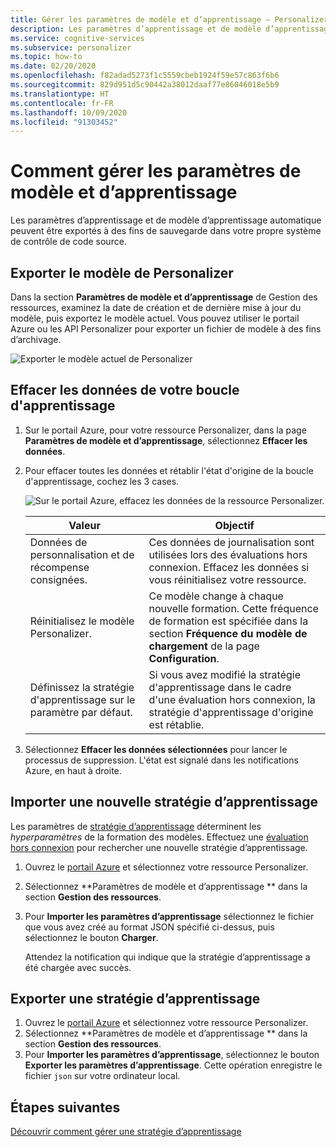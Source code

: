 ```yaml
---
title: Gérer les paramètres de modèle et d’apprentissage – Personalizer
description: Les paramètres d’apprentissage et de modèle d’apprentissage automatique peuvent être exportés à des fins de sauvegarde dans votre propre système de contrôle de code source.
ms.service: cognitive-services
ms.subservice: personalizer
ms.topic: how-to
ms.date: 02/20/2020
ms.openlocfilehash: f82adad5273f1c5559cbeb1924f59e57c863f6b6
ms.sourcegitcommit: 829d951d5c90442a38012daaf77e86046018e5b9
ms.translationtype: HT
ms.contentlocale: fr-FR
ms.lasthandoff: 10/09/2020
ms.locfileid: "91303452"
---
```

# <a name="how-to-manage-model-and-learning-settings"></a>Comment gérer les paramètres de modèle et d’apprentissage

Les paramètres d’apprentissage et de modèle d’apprentissage automatique peuvent être exportés à des fins de sauvegarde dans votre propre système de contrôle de code source.

## <a name="export-the-personalizer-model"></a>Exporter le modèle de Personalizer

Dans la section **Paramètres de modèle et d’apprentissage** de Gestion des ressources, examinez la date de création et de dernière mise à jour du modèle, puis exportez le modèle actuel. Vous pouvez utiliser le portail Azure ou les API Personalizer pour exporter un fichier de modèle à des fins d’archivage.

![Exporter le modèle actuel de Personalizer](media/settings/export-current-personalizer-model.png)

## <a name="clear-data-for-your-learning-loop"></a>Effacer les données de votre boucle d'apprentissage

1. Sur le portail Azure, pour votre ressource Personalizer, dans la page **Paramètres de modèle et d’apprentissage**, sélectionnez **Effacer les données**.
1. Pour effacer toutes les données et rétablir l'état d'origine de la boucle d'apprentissage, cochez les 3 cases.

    ![Sur le portail Azure, effacez les données de la ressource Personalizer.](./media/settings/clear-data-from-personalizer-resource.png)

    |Valeur|Objectif|
    |--|--|
    |Données de personnalisation et de récompense consignées.|Ces données de journalisation sont utilisées lors des évaluations hors connexion. Effacez les données si vous réinitialisez votre ressource.|
    |Réinitialisez le modèle Personalizer.|Ce modèle change à chaque nouvelle formation. Cette fréquence de formation est spécifiée dans la section **Fréquence du modèle de chargement** de la page **Configuration**. |
    |Définissez la stratégie d'apprentissage sur le paramètre par défaut.|Si vous avez modifié la stratégie d'apprentissage dans le cadre d'une évaluation hors connexion, la stratégie d'apprentissage d'origine est rétablie.|

1. Sélectionnez **Effacer les données sélectionnées** pour lancer le processus de suppression. L'état est signalé dans les notifications Azure, en haut à droite.

## <a name="import-a-new-learning-policy"></a>Importer une nouvelle stratégie d’apprentissage

Les paramètres de [stratégie d’apprentissage](concept-active-learning.md#understand-learning-policy-settings) déterminent les _hyperparamètres_ de la formation des modèles. Effectuez une [évaluation hors connexion](how-to-offline-evaluation.md) pour rechercher une nouvelle stratégie d’apprentissage.

1. Ouvrez le [portail Azure](https://portal.azure.com) et sélectionnez votre ressource Personalizer.
1. Sélectionnez **Paramètres de modèle et d’apprentissage ** dans la section **Gestion des ressources**.
1. Pour **Importer les paramètres d’apprentissage** sélectionnez le fichier que vous avez créé au format JSON spécifié ci-dessus, puis sélectionnez le bouton **Charger**.

    Attendez la notification qui indique que la stratégie d’apprentissage a été chargée avec succès.

## <a name="export-a-learning-policy"></a>Exporter une stratégie d’apprentissage

1. Ouvrez le [portail Azure](https://portal.azure.com) et sélectionnez votre ressource Personalizer.
1. Sélectionnez **Paramètres de modèle et d’apprentissage ** dans la section **Gestion des ressources**.
1. Pour **Importer les paramètres d’apprentissage**, sélectionnez le bouton **Exporter les paramètres d’apprentissage**. Cette opération enregistre le fichier `json` sur votre ordinateur local.

## <a name="next-steps"></a>Étapes suivantes

[Découvrir comment gérer une stratégie d’apprentissage](how-to-manage-model.md)
